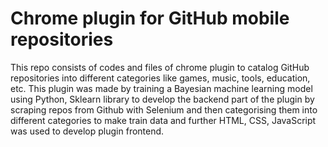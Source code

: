 # Chrome plugin for GitHub mobile repositories
This repo consists of codes and files of chrome plugin to catalog GitHub repositories into different categories like games,
music, tools, education, etc. This plugin was made by training  a Bayesian machine learning model using Python, Sklearn
library to develop the backend part of the plugin by scraping repos from Github with Selenium and then categorising them into different categories to make train data and further HTML, CSS, JavaScript was used to develop plugin frontend.
